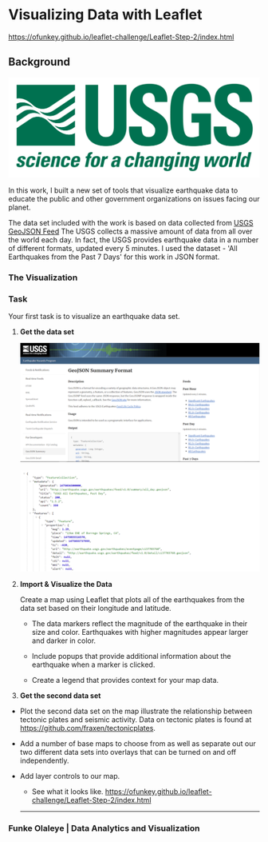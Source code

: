 # Visualizing Data with Leaflet

https://ofunkey.github.io/leaflet-challenge/Leaflet-Step-2/index.html

## Background

![1-Logo](Images/1-Logo.png)

In this work, I built a new set of tools that visualize earthquake data to educate the public and other government organizations on issues facing our planet. 

The data set included with the work is based on data collected from [USGS GeoJSON Feed](http://earthquake.usgs.gov/earthquakes/feed/v1.0/geojson.php) The USGS collects a massive amount of data from all over the world each day. In fact, the USGS provides earthquake data in a number of different formats, updated every 5 minutes. I used the dataset - 'All Earthquakes from the Past 7 Days'  for this work in JSON format. 


### The Visualization

### Task

Your first task is to visualize an earthquake data set.

1. **Get the data set**

   ![3-Data](Images/3-Data.png)


   ![4-JSON](Images/4-JSON.png)
   

2. **Import & Visualize the Data**

   Create a map using Leaflet that plots all of the earthquakes from the data set based on their longitude and latitude.

   * The data markers reflect the magnitude of the earthquake in their size and color. Earthquakes with higher magnitudes appear larger and darker in color.

   * Include popups that provide additional information about the earthquake when a marker is clicked.

   * Create a legend that provides context for your map data.


3.  **Get the second data set**

* Plot the second data set on the map illustrate the relationship between tectonic plates and seismic activity.
Data on tectonic plates is found at <https://github.com/fraxen/tectonicplates>.

* Add a number of base maps to choose from as well as separate out our two different data sets into overlays that can be turned on and off independently.

* Add layer controls to our map.

  * See what it looks like.
  https://ofunkey.github.io/leaflet-challenge/Leaflet-Step-2/index.html
  - - -


### Funke Olaleye | Data Analytics and Visualization

